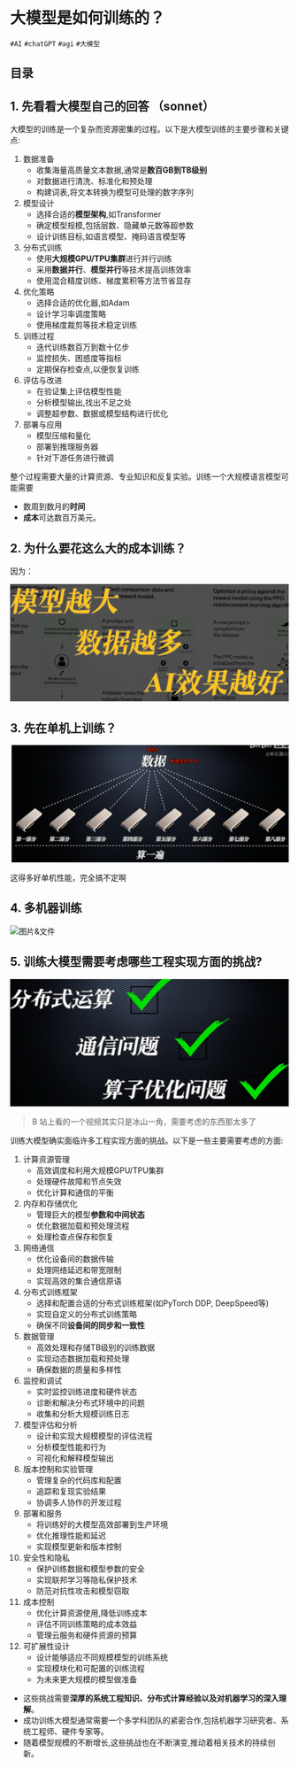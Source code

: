 
# 大模型是如何训练的？

`#AI`  `#chatGPT`  `#agi`   `#大模型`


## 目录
<!-- toc -->
 ## 1. 先看看大模型自己的回答 （sonnet） 

大模型的训练是一个复杂而资源密集的过程。以下是大模型训练的主要步骤和关键点:

1. 数据准备
	- 收集海量高质量文本数据,通常是**数百GB到TB级别**
	- 对数据进行清洗、标准化和预处理
	- 构建词表,将文本转换为模型可处理的数字序列
2. 模型设计  
	- 选择合适的**模型架构**,如Transformer
	- 确定模型规模,包括层数、隐藏单元数等超参数
	- 设计训练目标,如语言模型、掩码语言模型等
3. 分布式训练
	- 使用**大规模GPU/TPU集群**进行并行训练
	- 采用**数据并行**、**模型并行**等技术提高训练效率
	- 使用混合精度训练、梯度累积等方法节省显存
4. 优化策略
	- 选择合适的优化器,如Adam
	- 设计学习率调度策略
	- 使用梯度裁剪等技术稳定训练
5. 训练过程
	- 迭代训练数百万到数十亿步
	- 监控损失、困惑度等指标
	- 定期保存检查点,以便恢复训练
6. 评估与改进
	- 在验证集上评估模型性能
	- 分析模型输出,找出不足之处
	- 调整超参数、数据或模型结构进行优化
7. 部署与应用
	- 模型压缩和量化
	- 部署到推理服务器
	- 针对下游任务进行微调

整个过程需要大量的计算资源、专业知识和反复实验。训练一个大规模语言模型可能需要
- 数周到数月的**时间**
- **成本**可达数百万美元。

## 2. 为什么要花这么大的成本训练？

因为：

![图片&文件](./files/Pastedimage20240908214209.png)

## 3. 先在单机上训练？

![图片&文件](./files/Pastedimage20240908214440.png)

这得多好单机性能，完全搞不定啊

## 4. 多机器训练

![图片&文件](./files/Pastedimage20240908214659.png)

## 5. 训练大模型需要考虑哪些工程实现方面的挑战?

![图片&文件](./files/Pastedimage20240908215117.png)

> B 站上看的一个视频其实只是冰山一角，需要考虑的东西那太多了

训练大模型确实面临许多工程实现方面的挑战。以下是一些主要需要考虑的方面:

1. 计算资源管理
	- 高效调度和利用大规模GPU/TPU集群
	- 处理硬件故障和节点失效
	- 优化计算和通信的平衡
2. 内存和存储优化
	- 管理巨大的模型**参数和中间状态**
	- 优化数据加载和预处理流程
	- 处理检查点保存和恢复
3. 网络通信
	- 优化设备间的数据传输
	- 处理网络延迟和带宽限制
	- 实现高效的集合通信原语
4. 分布式训练框架
	- 选择和配置合适的分布式训练框架(如PyTorch DDP, DeepSpeed等)
	- 实现自定义的分布式训练策略
	- 确保不同**设备间的同步和一致性**
5. 数据管理
	- 高效处理和存储TB级别的训练数据
	- 实现动态数据加载和预处理
	- 确保数据的质量和多样性
6. 监控和调试
	- 实时监控训练进度和硬件状态
	- 诊断和解决分布式环境中的问题
	- 收集和分析大规模训练日志
7. 模型评估和分析
	- 设计和实现大规模模型的评估流程
	- 分析模型性能和行为
	- 可视化和解释模型输出
8. 版本控制和实验管理
	- 管理复杂的代码库和配置
	- 追踪和复现实验结果
	- 协调多人协作的开发过程
9. 部署和服务
	- 将训练好的大模型高效部署到生产环境
	- 优化推理性能和延迟
	- 实现模型更新和版本控制
10. 安全性和隐私
	- 保护训练数据和模型参数的安全
	- 实现联邦学习等隐私保护技术
	- 防范对抗性攻击和模型窃取
11. 成本控制
	- 优化计算资源使用,降低训练成本
	- 评估不同训练策略的成本效益
	- 管理云服务和硬件资源的预算
12. 可扩展性设计
	- 设计能够适应不同规模模型的训练系统
	- 实现模块化和可配置的训练流程
	- 为未来更大规模的模型做准备

- 这些挑战需要**深厚的系统工程知识、分布式计算经验以及对机器学习的深入理解**。
- 成功训练大模型通常需要一个多学科团队的紧密合作,包括机器学习研究者、系统工程师、硬件专家等。
- 随着模型规模的不断增长,这些挑战也在不断演变,推动着相关技术的持续创新。

